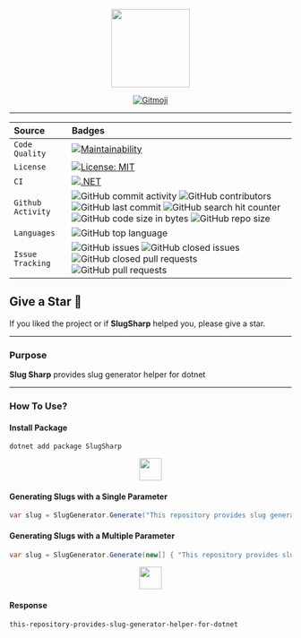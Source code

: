 <p align="center">
  <img src="https://user-images.githubusercontent.com/47147484/235533294-50e23459-1943-4055-89e9-dab59593c10c.png" style="max-width:100%;" height="140" />
</p>

<p align="center">
  <a href="https://gitmoji.carloscuesta.me">
    <img src="https://img.shields.io/badge/gitmoji-%20😜%20😍-FFDD67.svg?style=flat-square" alt="Gitmoji">
  </a> 
</p>

***

| Source     | Badges                |
| :------- | :------------------------- |
| `Code Quality` | [![Maintainability](https://api.codeclimate.com/v1/badges/63101ab83504f0bbe880/maintainability)](https://codeclimate.com/github/furkandeveloper/SlugSharp/maintainability) |
| `License` | [![License: MIT](https://img.shields.io/badge/License-MIT-yellow.svg)](https://opensource.org/licenses/MIT)  |
| `CI` | [![.NET](https://github.com/furkandeveloper/SlugSharp/actions/workflows/dotnet.yml/badge.svg?branch=master)](https://github.com/furkandeveloper/SlugSharp/actions/workflows/dotnet.yml)  |
| `Github Activity` | ![GitHub commit activity](https://img.shields.io/github/commit-activity/y/furkandeveloper/SlugSharp) ![GitHub contributors](https://img.shields.io/github/contributors/furkandeveloper/SlugSharp) ![GitHub last commit](https://img.shields.io/github/last-commit/furkandeveloper/SlugSharp) ![GitHub search hit counter](https://img.shields.io/github/search/furkandeveloper/SlugSharp/SlugSharp) ![GitHub code size in bytes](https://img.shields.io/github/languages/code-size/furkandeveloper/SlugSharp) ![GitHub repo size](https://img.shields.io/github/repo-size/furkandeveloper/SlugSharp)|
| `Languages` | ![GitHub top language](https://img.shields.io/github/languages/top/furkandeveloper/SlugSharp) |
| `Issue Tracking` | ![GitHub issues](https://img.shields.io/github/issues/furkandeveloper/SlugSharp) ![GitHub closed issues](https://img.shields.io/github/issues-closed/furkandeveloper/SlugSharp) ![GitHub closed pull requests](https://img.shields.io/github/issues-pr-closed/furkandeveloper/SlugSharp) ![GitHub pull requests](https://img.shields.io/github/issues-pr/furkandeveloper/SlugSharp) | |

## Give a Star 🌟
If you liked the project or if **SlugSharp** helped you, please give a star.

***

### Purpose
**Slug Sharp** provides slug generator helper for dotnet

***

### How To Use?

#### Install Package
```
dotnet add package SlugSharp
```

<p align="center">
  <img src="https://user-images.githubusercontent.com/47147484/169529159-8f400ad7-922b-43f3-867f-4eeb93aa724b.png" style="max-width:100%;" height="40" />
</p>

#### Generating Slugs with a Single Parameter

```csharp
var slug = SlugGenerator.Generate("This repository provides slug generator helper for dotnet");
```

#### Generating Slugs with a Multiple Parameter

```csharp
var slug = SlugGenerator.Generate(new[] { "This repository provides slug generator helper for dotnet", "This repository provides slug generator helper for dotnet", "This repository provides slug generator helper for dotnet" });
```

<p align="center">
  <img src="https://user-images.githubusercontent.com/47147484/169529159-8f400ad7-922b-43f3-867f-4eeb93aa724b.png" style="max-width:100%;" height="40" />
</p>

#### Response
```
this-repository-provides-slug-generator-helper-for-dotnet
```
